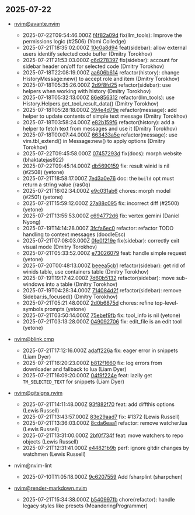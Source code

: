 ## 2025-07-22

* nvim@avante.nvim
  - 2025-07-22T09:54:46.000Z [f4f82a09d](https://github.com/yetone/avante.nvim/commit/f4f82a09d749da0bcd736600e621b0ed2a089635) fix(llm_tools): Improve the permissions logic (#2506) (Yomi Colledge)
  - 2025-07-21T18:35:02.000Z [10c0a8d94](https://github.com/yetone/avante.nvim/commit/10c0a8d94285d9a0c99ef2a7bf151c91540b5c75) feat(sidebar): allow external users identify selected code buffer (Dmitry Torokhov)
  - 2025-07-21T21:53:03.000Z [c6d278397](https://github.com/yetone/avante.nvim/commit/c6d27839759a5415bd5e1206ba19862d3501122f) fix(sidebar): account for sidebar header on/off for selected code (Dmitry Torokhov)
  - 2025-07-18T22:08:19.000Z [aa606b614](https://github.com/yetone/avante.nvim/commit/aa606b6147eb4db584b8fe677efac4e68fedd190) refactor(history): change HistoryMessage:new() to accept role and item (Dmitry Torokhov)
  - 2025-07-18T05:35:26.000Z [2d9f8fd25](https://github.com/yetone/avante.nvim/commit/2d9f8fd252dc126bc0eb4b3e3de4e572760093b3) refactor(sidebar): use helpers when working with history (Dmitry Torokhov)
  - 2025-07-18T05:32:13.000Z [86e856312](https://github.com/yetone/avante.nvim/commit/86e8563125d88af5887409d6cab90f927f762c4b) refactor(llm_tools): use History.Helpers.get_tool_result_data() (Dmitry Torokhov)
  - 2025-07-18T05:28:18.000Z [394e4d79e](https://github.com/yetone/avante.nvim/commit/394e4d79ebd58f9e1d0c5a466de043a498c07e11) refactor(message): add helper to update contents of simple text message (Dmitry Torokhov)
  - 2025-07-18T03:58:24.000Z [e82b159f6](https://github.com/yetone/avante.nvim/commit/e82b159f6583a531f13e4e5d0185346dac7d75b2) refactor(history): add a helper to fetch text from messages and use it (Dmitry Torokhov)
  - 2025-07-18T00:07:44.000Z [663433a5e](https://github.com/yetone/avante.nvim/commit/663433a5ed5126299dca981b8d1a858f8109e12e) refactor(message): use vim.tbl_extend() in Message:new() to apply options (Dmitry Torokhov)
  - 2025-07-22T09:45:58.000Z [07457293d](https://github.com/yetone/avante.nvim/commit/07457293d4c77ba0ed5ffe492efe5ec6ad72cd47) fix(docs): morph website (bhaktatejas922)
  - 2025-07-22T09:45:14.000Z [db5690159](https://github.com/yetone/avante.nvim/commit/db5690159472f7e09523757f8b0f71de38aa7ef4) fix: result winid is nil (#2508) (yetone)
  - 2025-07-21T18:58:17.000Z [7ed3a0e76](https://github.com/yetone/avante.nvim/commit/7ed3a0e761a3d144e282549622ab550ff8b0f6a3) doc: the `build` opt must return a string value (ras0q)
  - 2025-07-21T16:02:34.000Z [e9c031ab6](https://github.com/yetone/avante.nvim/commit/e9c031ab6ba26e01ba4be534b2756005583efd11) chores: morph model (#2501) (yetone)
  - 2025-07-21T15:59:12.000Z [27a88c095](https://github.com/yetone/avante.nvim/commit/27a88c095f8587055d21c4b682f6edd4f0e86ce2) fix: incorrect diff (#2500) (yetone)
  - 2025-07-21T13:55:53.000Z [c694772d6](https://github.com/yetone/avante.nvim/commit/c694772d68f863c3977813cee48d2bed9a890aab) fix: vertex gemini (Daniel Nyong)
  - 2025-07-19T14:14:28.000Z [3fcfa6ec0](https://github.com/yetone/avante.nvim/commit/3fcfa6ec05f137fdc66c8588f1d36b4077baae7b) refactor: refactor TODO handling to context messages (doodleEsc)
  - 2025-07-21T07:08:03.000Z [0fe0f219e](https://github.com/yetone/avante.nvim/commit/0fe0f219e444d46fa3c32e14ad12a14f2ff76db0) fix(sidebar): correctly exit visual mode (Dmitry Torokhov)
  - 2025-07-21T05:33:52.000Z [e73026079](https://github.com/yetone/avante.nvim/commit/e730260796a4bc0b4055cb3da94e5152271f3f82) feat: handle simple request (yetone)
  - 2025-07-20T00:48:13.000Z [beeea5cb1](https://github.com/yetone/avante.nvim/commit/beeea5cb1c0266576e10f5696842619c6134e4b9) refactor(sidebar): get rid of winids table, use containers table (Dmitry Torokhov)
  - 2025-07-19T19:17:42.000Z [7d60b5132](https://github.com/yetone/avante.nvim/commit/7d60b51324d53c8f17cd9a483cdc0a987a2d27cf) refactor(sidebar): move sub-windows into a table (Dmitry Torokhov)
  - 2025-07-19T04:28:34.000Z [714084d2f](https://github.com/yetone/avante.nvim/commit/714084d2f52f9324eb43dcfef92c31372ba5499c) refactor(sidebar): remove Sidebar:is_focused() (Dmitry Torokhov)
  - 2025-07-21T05:21:48.000Z [2d0b6875d](https://github.com/yetone/avante.nvim/commit/2d0b6875dd59b4c54a021e1469f3dbd46ede53e2) chores: refine top-level-symbols prompts (yetone)
  - 2025-07-21T03:50:14.000Z [75ebef9fb](https://github.com/yetone/avante.nvim/commit/75ebef9fbe51ce07977f8521cccda89baca53715) fix: tool_info is nil (yetone)
  - 2025-07-21T03:13:28.000Z [049092706](https://github.com/yetone/avante.nvim/commit/04909270618006b1bf0451823b332ffd1857f50b) fix: edit_file is an edit tool (yetone)

* nvim@blink.cmp
  - 2025-07-21T17:12:16.000Z [adaff226a](https://github.com/Saghen/blink.cmp/commit/adaff226a952acc583f57827bac36afa6a281db0) fix: eager error in snippets (Liam Dyer)
  - 2025-07-21T16:20:23.000Z [b812f1660](https://github.com/Saghen/blink.cmp/commit/b812f1660b580c3e3f6e7dd666556f8ed955b741) fix: log errors from downloader and fallback to lua (Liam Dyer)
  - 2025-07-21T16:09:20.000Z [04f9f224e](https://github.com/Saghen/blink.cmp/commit/04f9f224e4a71b672170f3b73d099b69ce1a7c4e) feat: lazily get `TM_SELECTED_TEXT` for snippets (Liam Dyer)

* nvim@gitsigns.nvim
  - 2025-07-21T14:11:48.000Z [93f882f70](https://github.com/lewis6991/gitsigns.nvim/commit/93f882f7041a2e779addbd34943812ca66edef5a) feat: add diffthis options (Lewis Russell)
  - 2025-07-21T13:43:57.000Z [83e29aad7](https://github.com/lewis6991/gitsigns.nvim/commit/83e29aad7d9bc55fcc68ee6c74f8c92cae16869f) fix: #1372 (Lewis Russell)
  - 2025-07-21T13:36:03.000Z [8cda6eaa1](https://github.com/lewis6991/gitsigns.nvim/commit/8cda6eaa11280e054b7e4a9dddd31c4459d285e7) refactor: remove watcher.lua (Lewis Russell)
  - 2025-07-21T13:31:00.000Z [2bf0f734f](https://github.com/lewis6991/gitsigns.nvim/commit/2bf0f734f1eeae0ce0839dd93104641ea90082fd) feat: move watchers to repo objects (Lewis Russell)
  - 2025-07-21T12:31:41.000Z [e44821b9b](https://github.com/lewis6991/gitsigns.nvim/commit/e44821b9b50168a847b159f66c5c413ea2804f64) perf: ignore gitdir changes by watchmen (Lewis Russell)

* nvim@nvim-lint
  - 2025-07-10T11:05:18.000Z [9c6207559](https://github.com/mfussenegger/nvim-lint/commit/9c6207559297b24f0b7c32829f8e45f7d65b991f) Add fsharplint (sharpchen)

* nvim@render-markdown.nvim
  - 2025-07-21T15:34:38.000Z [b540997fb](https://github.com/MeanderingProgrammer/render-markdown.nvim/commit/b540997fbf7ccf3a39ce21162ce8957be2f67e37) chore(refactor): handle legacy styles like presets (MeanderingProgrammer)